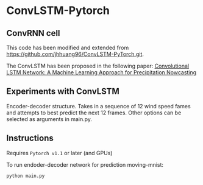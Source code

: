 

# ConvLSTM-Pytorch

## ConvRNN cell

This code has been modified and extended from https://github.com/jhhuang96/ConvLSTM-PyTorch.git. 

The ConvLSTM has been proposed in the following paper: [Convolutional LSTM Network: A Machine Learning Approach for Precipitation Nowcasting](https://arxiv.org/abs/1506.04214)

## Experiments with ConvLSTM

Encoder-decoder structure. Takes in a sequence of 12 wind speed fames and attempts to best predict the next 12 frames. Other options can be selected as arguments in main.py. 

## Instructions

Requires `Pytorch v1.1` or later (and GPUs)

To run endoder-decoder network for prediction moving-mnist:

```python
python main.py
```
